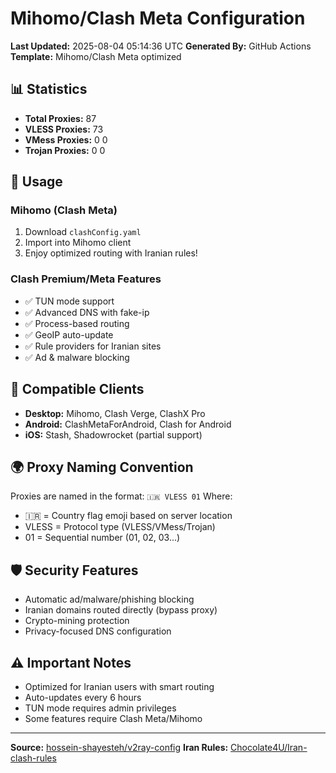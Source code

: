 # Mihomo/Clash Meta Configuration

**Last Updated:** 2025-08-04 05:14:36 UTC
**Generated By:** GitHub Actions
**Template:** Mihomo/Clash Meta optimized

## 📊 Statistics
- **Total Proxies:** 87
- **VLESS Proxies:** 73
- **VMess Proxies:** 0
0
- **Trojan Proxies:** 0
0

## 🚀 Usage

### Mihomo (Clash Meta)
1. Download `clashConfig.yaml`
2. Import into Mihomo client
3. Enjoy optimized routing with Iranian rules!

### Clash Premium/Meta Features
- ✅ TUN mode support
- ✅ Advanced DNS with fake-ip
- ✅ Process-based routing
- ✅ GeoIP auto-update
- ✅ Rule providers for Iranian sites
- ✅ Ad & malware blocking

## 📱 Compatible Clients
- **Desktop:** Mihomo, Clash Verge, ClashX Pro
- **Android:** ClashMetaForAndroid, Clash for Android
- **iOS:** Stash, Shadowrocket (partial support)

## 🌍 Proxy Naming Convention
Proxies are named in the format: `🇮🇷 VLESS 01`
Where:
- 🇮🇷 = Country flag emoji based on server location
- VLESS = Protocol type (VLESS/VMess/Trojan)
- 01 = Sequential number (01, 02, 03...)

## 🛡️ Security Features
- Automatic ad/malware/phishing blocking
- Iranian domains routed directly (bypass proxy)
- Crypto-mining protection
- Privacy-focused DNS configuration

## ⚠️ Important Notes
- Optimized for Iranian users with smart routing
- Auto-updates every 6 hours
- TUN mode requires admin privileges
- Some features require Clash Meta/Mihomo

---

**Source:** [hossein-shayesteh/v2ray-config](https://github.com/hossein-shayesteh/v2ray-config)
**Iran Rules:** [Chocolate4U/Iran-clash-rules](https://github.com/Chocolate4U/Iran-clash-rules)
